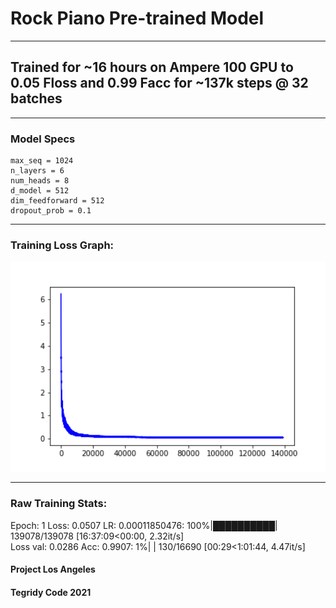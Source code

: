 # Rock Piano Pre-trained Model

***

## Trained for ~16 hours on Ampere 100 GPU to 0.05 Floss and 0.99 Facc for ~137k steps @ 32 batches

***

### Model Specs

```
max_seq = 1024
n_layers = 6
num_heads = 8
d_model = 512
dim_feedforward = 512
dropout_prob = 0.1

```

***

### Training Loss Graph:

<img width="512" src="https://github.com/asigalov61/Rock-Piano/raw/main/Model/Rock-Piano-Training-Loss-Graph.png">


***

### Raw Training Stats:

Epoch: 1 Loss: 0.0507 LR: 0.00011850476: 100%|██████████| 139078/139078 [16:37:09<00:00,  2.32it/s]    
Loss val: 0.0286  Acc: 0.9907:   1%|          | 130/16690 [00:29<1:01:44,  4.47it/s]

#### Project Los Angeles

#### Tegridy Code 2021

